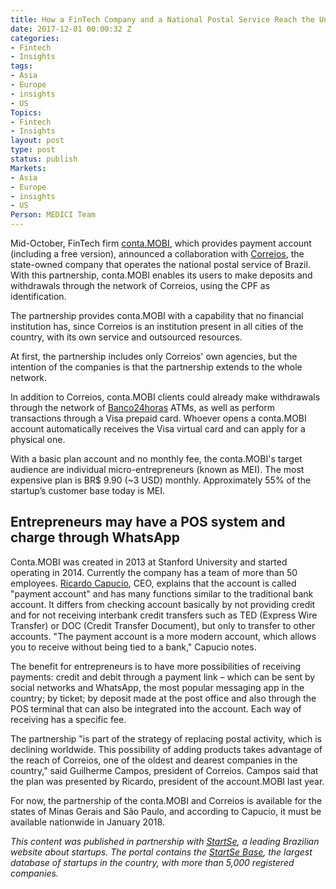 ```yaml
---
title: How a FinTech Company and a National Postal Service Reach the Unbanked
date: 2017-12-01 00:00:32 Z
categories:
- Fintech
- Insights
tags:
- Asia
- Europe
- insights
- US
Topics:
- Fintech
- Insights
layout: post
type: post
status: publish
Markets:
- Asia
- Europe
- insights
- US
Person: MEDICI Team
---
```


<p>Mid-October, FinTech firm <a href="https://conta.mobi/">conta.MOBI</a>, which provides payment account (including a free version), announced a collaboration with <a href="http://www2.correios.com.br/sistemas/rastreamento/">Correios</a>, the state-owned company that operates the national postal service of Brazil. With this partnership, conta.MOBI enables its users to make deposits and withdrawals through the network of Correios, using the CPF as identification.</p>
<p>The partnership provides conta.MOBI with a capability that no financial institution has, since Correios is an institution present in all cities of the country, with its own service and outsourced resources.</p>
<p>At first, the partnership includes only Correios' own agencies, but the intention of the companies is that the partnership extends to the whole network.</p>
<p>In addition to Correios, conta.MOBI clients could already make withdrawals through the network of <a href="https://www.banco24horas.com.br/index/evento-banco24horas">Banco24horas</a> ATMs, as well as perform transactions through a Visa prepaid card. Whoever opens a conta.MOBI account automatically receives the Visa virtual card and can apply for a physical one.</p>
<p>With a basic plan account and no monthly fee, the conta.MOBI's target audience are individual micro-entrepreneurs (known as MEI). The most expensive plan is BR$ 9.90 (~3 USD) monthly. Approximately 55% of the startup’s customer base today is MEI.</p>
<h2>Entrepreneurs may have a POS system and charge through WhatsApp</h2>
<p>Conta.MOBI was created in 2013 at Stanford University and started operating in 2014. Currently the company has a team of more than 50 employees. <a href="https://www.linkedin.com/in/ricardocapucio-empreendedor/">Ricardo Capucio</a>, CEO, explains that the account is called "payment account" and has many functions similar to the traditional bank account. It differs from checking account basically by not providing credit and for not receiving interbank credit transfers such as TED (Express Wire Transfer) or DOC (Credit Transfer Document), but only to transfer to other accounts. "The payment account is a more modern account, which allows you to receive without being tied to a bank," Capucio notes. </p>
<p>The benefit for entrepreneurs is to have more possibilities of receiving payments: credit and debit through a payment link – which can be sent by social networks and WhatsApp, the most popular messaging app in the country; by ticket; by deposit made at the post office and also through the POS terminal that can also be integrated into the account. Each way of receiving has a specific fee.</p>
<p>The partnership "is part of the strategy of replacing postal activity, which is declining worldwide. This possibility of adding products takes advantage of the reach of Correios, one of the oldest and dearest companies in the country," said Guilherme Campos, president of Correios. Campos said that the plan was presented by Ricardo, president of the account.MOBI last year.</p>
<p>For now, the partnership of the conta.MOBI and Correios is available for the states of Minas Gerais and São Paulo, and according to Capucio, it must be available nationwide in January 2018.</p>
<p><i>This content was published in partnership with </i><a href="http://www.startse.com.br/"><i>StartSe</i></a><i>, a leading Brazilian website about startups. The portal contains the </i><a href="https://base.startse.com.br/"><i>StartSe Base</i></a><i>, the largest database of startups in the country, with more than 5,000 registered companies.</i></p>
